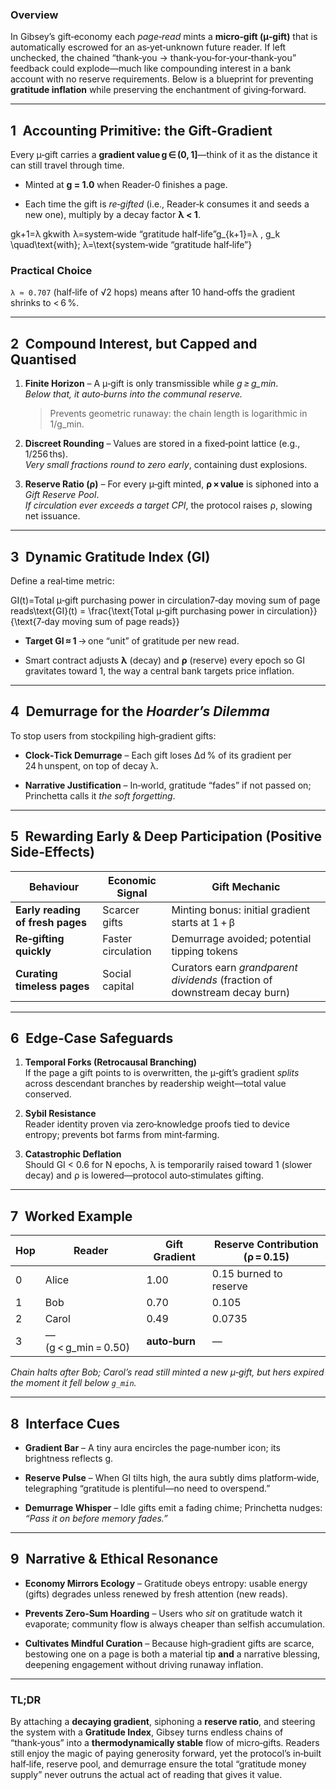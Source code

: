 ### Overview

In Gibsey’s gift‑economy each _page‑read_ mints a **micro‑gift (μ‑gift)** that is automatically escrowed for an as‑yet‑unknown future reader. If left unchecked, the chained “thank‑you → thank‑you‑for‑your‑thank‑you” feedback could explode—much like compounding interest in a bank account with no reserve requirements. Below is a blueprint for preventing **gratitude inflation** while preserving the enchantment of giving‑forward.

---

## 1 Accounting Primitive: the **Gift‑Gradient**

Every μ‑gift carries a **gradient value g ∈ (0, 1]**—think of it as the distance it can still travel through time.

- Minted at **g = 1.0** when Reader‑0 finishes a page.
    
- Each time the gift is _re‑gifted_ (i.e., Reader‑k consumes it and seeds a new one), multiply by a decay factor **λ < 1**.
    

gk+1=λ gkwith  λ=system‑wide “gratitude half‑life”g_{k+1}=λ \, g_k \quad\text{with}\; λ=\text{system‑wide “gratitude half‑life”}

### Practical Choice

`λ ≈ 0.707` (half‑life of √2 hops) means after 10 hand‑offs the gradient shrinks to < 6 %.

---

## 2 Compound Interest, but **Capped and Quantised**

1. **Finite Horizon** – A μ‑gift is only transmissible while _g ≥ g_min_.  
    _Below that, it auto‑burns into the communal reserve._
    
    > Prevents geometric runaway: the chain length is logarithmic in 1/g_min.
    
2. **Discreet Rounding** – Values are stored in a fixed‑point lattice (e.g., 1/256 ths).  
    _Very small fractions round to zero early_, containing dust explosions.
    
3. **Reserve Ratio (ρ)** – For every μ‑gift minted, **ρ × value** is siphoned into a _Gift Reserve Pool_.  
    _If circulation ever exceeds a target CPI_, the protocol raises ρ, slowing net issuance.
    

---

## 3 Dynamic **Gratitude Index (GI)**

Define a real‑time metric:

GI(t)=Total μ‑gift purchasing power in circulation7‑day moving sum of page reads\text{GI}(t) = \frac{\text{Total μ‑gift purchasing power in circulation}}{\text{7‑day moving sum of page reads}}

- **Target GI ≈ 1** → one “unit” of gratitude per new read.
    
- Smart contract adjusts **λ** (decay) and **ρ** (reserve) every epoch so GI gravitates toward 1, the way a central bank targets price inflation.
    

---

## 4 Demurrage for the _Hoarder’s Dilemma_

To stop users from stockpiling high‑gradient gifts:

- **Clock‑Tick Demurrage** – Each gift loses Δd % of its gradient per 24 h unspent, on top of decay λ.
    
- **Narrative Justification** – In‑world, gratitude “fades” if not passed on; Princhetta calls it _the soft forgetting_.
    

---

## 5 Rewarding Early & Deep Participation (Positive Side‑Effects)

|Behaviour|Economic Signal|Gift Mechanic|
|---|---|---|
|**Early reading of fresh pages**|Scarcer gifts|Minting bonus: initial gradient starts at 1 + β|
|**Re‑gifting quickly**|Faster circulation|Demurrage avoided; potential tipping tokens|
|**Curating timeless pages**|Social capital|Curators earn _grandparent dividends_ (fraction of downstream decay burn)|

---

## 6 Edge‑Case Safeguards

1. **Temporal Forks (Retrocausal Branching)**  
    If the page a gift points to is overwritten, the μ‑gift’s gradient _splits_ across descendant branches by readership weight—total value conserved.
    
2. **Sybil Resistance**  
    Reader identity proven via zero‑knowledge proofs tied to device entropy; prevents bot farms from mint‑farming.
    
3. **Catastrophic Deflation**  
    Should GI < 0.6 for N epochs, λ is temporarily raised toward 1 (slower decay) and ρ is lowered—protocol auto‑stimulates gifting.
    

---

## 7 Worked Example

|Hop|Reader|Gift Gradient|Reserve Contribution (ρ = 0.15)|
|---|---|---|---|
|0|Alice|1.00|0.15 burned to reserve|
|1|Bob|0.70|0.105|
|2|Carol|0.49|0.0735|
|3|— (g < g_min = 0.50)|**auto‑burn**|—|

_Chain halts after Bob; Carol’s read still minted a new μ‑gift, but hers expired the moment it fell below `g_min`._

---

## 8 Interface Cues

- **Gradient Bar** – A tiny aura encircles the page‑number icon; its brightness reflects g.
    
- **Reserve Pulse** – When GI tilts high, the aura subtly dims platform‑wide, telegraphing “gratitude is plentiful—no need to overspend.”
    
- **Demurrage Whisper** – Idle gifts emit a fading chime; Princhetta nudges: _“Pass it on before memory fades.”_
    

---

## 9 Narrative & Ethical Resonance

- **Economy Mirrors Ecology** – Gratitude obeys entropy: usable energy (gifts) degrades unless renewed by fresh attention (new reads).
    
- **Prevents Zero‑Sum Hoarding** – Users who _sit_ on gratitude watch it evaporate; community flow is always cheaper than selfish accumulation.
    
- **Cultivates Mindful Curation** – Because high‑gradient gifts are scarce, bestowing one on a page is both a material tip **and** a narrative blessing, deepening engagement without driving runaway inflation.
    

---

### TL;DR

By attaching a **decaying gradient**, siphoning a **reserve ratio**, and steering the system with a **Gratitude Index**, Gibsey turns endless chains of “thank‑yous” into a **thermodynamically stable** flow of micro‑gifts. Readers still enjoy the magic of paying generosity forward, yet the protocol’s in‑built half‑life, reserve pool, and demurrage ensure the total “gratitude money supply” never outruns the actual act of reading that gives it value.